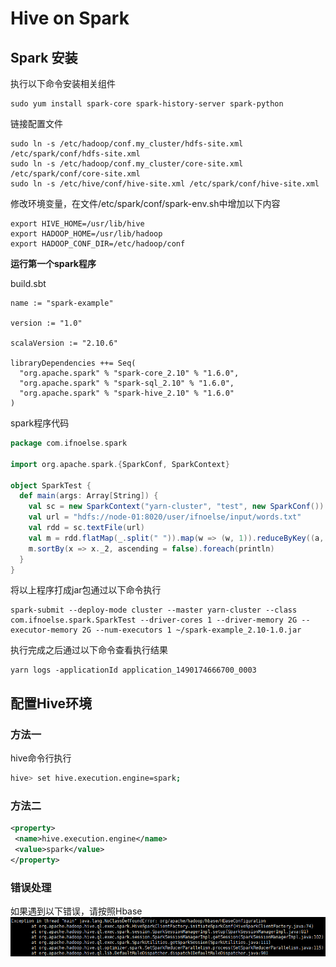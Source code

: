 # Hive on Spark

## Spark 安装
执行以下命令安装相关组件
``` shell
sudo yum install spark-core spark-history-server spark-python
```
链接配置文件
``` shell
sudo ln -s /etc/hadoop/conf.my_cluster/hdfs-site.xml /etc/spark/conf/hdfs-site.xml
sudo ln -s /etc/hadoop/conf.my_cluster/core-site.xml /etc/spark/conf/core-site.xml
sudo ln -s /etc/hive/conf/hive-site.xml /etc/spark/conf/hive-site.xml
```
修改环境变量，在文件/etc/spark/conf/spark-env.sh中增加以下内容
``` shell
export HIVE_HOME=/usr/lib/hive
export HADOOP_HOME=/usr/lib/hadoop
export HADOOP_CONF_DIR=/etc/hadoop/conf
```
**运行第一个spark程序**

build.sbt
```
name := "spark-example"

version := "1.0"

scalaVersion := "2.10.6"

libraryDependencies ++= Seq(
  "org.apache.spark" % "spark-core_2.10" % "1.6.0",
  "org.apache.spark" % "spark-sql_2.10" % "1.6.0",
  "org.apache.spark" % "spark-hive_2.10" % "1.6.0"
)
```
spark程序代码
``` scala
package com.ifnoelse.spark

import org.apache.spark.{SparkConf, SparkContext}

object SparkTest {
  def main(args: Array[String]) {
    val sc = new SparkContext("yarn-cluster", "test", new SparkConf())
    val url = "hdfs://node-01:8020/user/ifnoelse/input/words.txt"
    val rdd = sc.textFile(url)
    val m = rdd.flatMap(_.split(" ")).map(w => (w, 1)).reduceByKey((a, b) => a + b)
    m.sortBy(x => x._2, ascending = false).foreach(println)
  }
}
```
将以上程序打成jar包通过以下命令执行
``` shell
spark-submit --deploy-mode cluster --master yarn-cluster --class com.ifnoelse.spark.SparkTest --driver-cores 1 --driver-memory 2G --executor-memory 2G --num-executors 1 ~/spark-example_2.10-1.0.jar
```
执行完成之后通过以下命令查看执行结果
``` shell
yarn logs -applicationId application_1490174666700_0003
```

## 配置Hive环境

### 方法一
hive命令行执行
```bash
hive> set hive.execution.engine=spark;
```
### 方法二

``` xml
<property>
 <name>hive.execution.engine</name>
 <value>spark</value>
</property>
```

### 错误处理
如果遇到以下错误，请按照Hbase
![](../img/hive_spark_error.png)